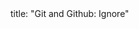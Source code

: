 <frontmatter>
title: "Git and Github: Ignore"
</frontmatter>

<include src="unit-inPage-asFlat.md" boilerplate />